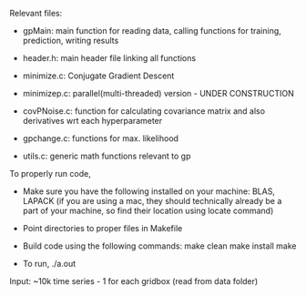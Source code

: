 Relevant files:

- gpMain: main function for reading data, calling functions for training, prediction, writing results

- header.h: main header file linking all functions

- minimize.c: Conjugate Gradient Descent

- minimizep.c: parallel(multi-threaded) version - UNDER CONSTRUCTION

- covPNoise.c: function for calculating covariance matrix and also derivatives wrt each hyperparameter

- gpchange.c: functions for max. likelihood

- utils.c: generic math functions relevant to gp

To properly run code, 

- Make sure you have the following installed on your machine: BLAS, LAPACK (if you are using a mac, they should technically already be a part of your machine, so find their location using locate command)

- Point directories to proper files in Makefile

- Build code using the following commands: make clean make install make

- To run, ./a.out

Input: ~10k time series - 1 for each gridbox (read from data folder)

